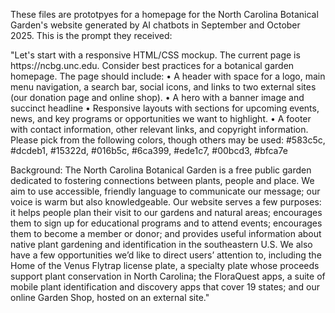 <p>These files are prototpyes for a homepage for the North Carolina Botanical Garden's website generated by AI chatbots in September and October 2025. This is the prompt they received:<br />
<p>"Let's start with a responsive HTML/CSS mockup. The current page is https://ncbg.unc.edu. Consider best practices for a botanical garden homepage. The page should include: • A header with space for a logo, main menu navigation, a search bar, social icons, and links to two external sites (our donation page and online shop). • A hero with a banner image and succinct headline • Responsive layouts with sections for upcoming events, news, and key programs or opportunities we want to highlight. • A footer with contact information, other relevant links, and copyright information. Please pick from the following colors, though others may be used: #583c5c, #dcdeb1, #15322d,  #016b5c, #6ca399, #ede1c7, #00bcd3, #bfca7e</p>
<p></p>Background: The North Carolina Botanical Garden is a free public garden dedicated to fostering connections between plants, people and place. We aim to use accessible, friendly language to communicate our message; our voice is warm but also knowledgeable. Our website serves a few purposes: it helps people plan their visit to our gardens and natural areas; encourages them to sign up for educational programs and to attend events; encourages them to become a member or donor; and provides useful information about native plant gardening and identification in the southeastern U.S. We also have a few opportunities we’d like to direct users’ attention to, including the Home of the Venus Flytrap license plate, a specialty plate whose proceeds support plant conservation in North Carolina; the FloraQuest apps, a suite of mobile plant identification and discovery apps that cover 19 states; and our online Garden Shop, hosted on an external site."</p>
